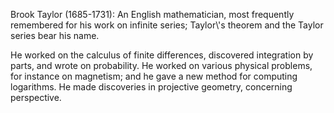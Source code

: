 Brook Taylor (1685-1731): An English mathematician, most frequently
remembered for his work on infinite series; Taylor\\'s theorem and the
Taylor series bear his name.

He worked on the calculus of finite differences, discovered integration
by parts, and wrote on probability. He worked on various physical
problems, for instance on magnetism; and he gave a new method for
computing logarithms. He made discoveries in projective geometry,
concerning perspective.
